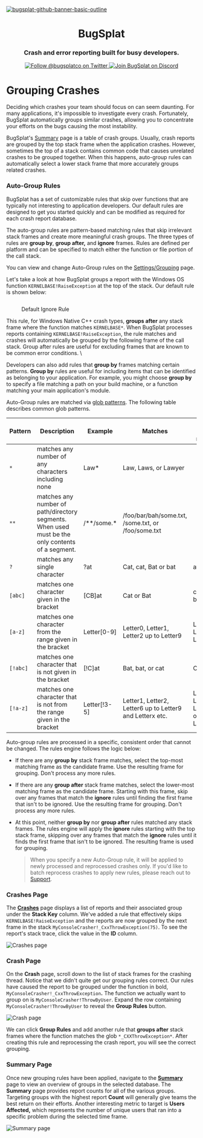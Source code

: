 [![bugsplat-github-banner-basic-outline](https://user-images.githubusercontent.com/20464226/149019306-3186103c-5315-4dad-a499-4fd1df408475.png)](https://bugsplat.com)
<br/>
# <div align="center">BugSplat</div> 
### **<div align="center">Crash and error reporting built for busy developers.</div>**
<div align="center">
    <a href="https://twitter.com/BugSplatCo">
        <img alt="Follow @bugsplatco on Twitter" src="https://img.shields.io/twitter/follow/bugsplatco?label=Follow%20BugSplat&style=social">
    </a>
    <a href="https://discord.gg/K4KjjRV5ve">
        <img alt="Join BugSplat on Discord" src="https://img.shields.io/discord/664965194799251487?label=Join%20Discord&logo=Discord&style=social">
    </a>
</div>

# Grouping Crashes

Deciding which crashes your team should focus on can seem daunting. For many applications, it's impossible to investigate every crash. Fortunately, BugSplat automatically groups similar crashes, allowing you to concentrate your efforts on the bugs causing the most instability.

BugSplat's [Summary](https://app.bugsplat.com/v2/summary) page is a table of crash groups. Usually, crash reports are grouped by the top stack frame when the application crashes. However, sometimes the top of a stack contains common code that causes unrelated crashes to be grouped together. When this happens, auto-group rules can automatically select a lower stack frame that more accurately groups related crashes.

### Auto-Group Rules

BugSplat has a set of customizable rules that skip over functions that are typically not interesting to application developers. Our default rules are designed to get you started quickly and can be modified as required for each crash report database.

The auto-group rules are pattern-based matching rules that skip irrelevant stack frames and create more meaningful crash groups. The three types of rules are **group by**, **group after,** and **ignore** frames. Rules are defined per platform and can be specified to match either the function or file portion of the call stack.

You can view and change Auto-Group rules on the [Settings/Grouping](https://app.bugsplat.com/v2/database/grouping) page.

Let's take a look at how BugSplat groups a report with the Windows OS function `KERNELBASE!RaiseException` at the top of the stack. Our default rule is shown below:

<figure><img src="../../.gitbook/assets/image (10).png" alt=""><figcaption><p>Default Ignore Rule</p></figcaption></figure>

This rule, for Windows Native C++ crash types, **groups after** any stack frame where the function matches `KERNELBASE*`. When BugSplat processes reports containing `KERNELBASE!RaiseException`, the rule matches and crashes will automatically be grouped by the following frame of the call stack. Group after rules are useful for excluding frames that are known to be common error conditions. \\

Developers can also add rules that **group by** frames matching certain patterns. **Group by** rules are useful for including items that can be identified as belonging to your application. For example, you might choose **group by** to specify a file matching a path on your build machine, or a function matching your main application's module.

Auto-Group rules are matched via [glob patterns](https://en.wikipedia.org/wiki/Glob\_\(programming\)). The following table describes common glob patterns.

<table><thead><tr><th width="122">Pattern</th><th width="495">Description</th><th width="170">Example</th><th width="310">Matches</th><th width="224">Does not match</th></tr></thead><tbody><tr><td><code>*</code></td><td>matches any number of any characters including none</td><td>Law*</td><td>Law, Laws, or Lawyer</td><td></td></tr><tr><td><code>**</code></td><td>matches any number of path/directory segments. When used must be the only contents of a segment.</td><td>/**/some.*</td><td>/foo/bar/bah/some.txt, /some.txt, or /foo/some.txt</td><td></td></tr><tr><td><code>?</code></td><td>matches any single character</td><td>?at</td><td>Cat, cat, Bat or bat</td><td>at</td></tr><tr><td><code>[abc]</code></td><td>matches one character given in the bracket</td><td>[CB]at</td><td>Cat or Bat</td><td>cat or bat</td></tr><tr><td><code>[a-z]</code></td><td>matches one character from the range given in the bracket</td><td>Letter[0-9]</td><td>Letter0, Letter1, Letter2 up to Letter9</td><td>Letters, Letter or Letter10</td></tr><tr><td><code>[!abc]</code></td><td>matches one character that is not given in the bracket</td><td>[!C]at</td><td>Bat, bat, or cat</td><td>Cat</td></tr><tr><td><code>[!a-z]</code></td><td>matches one character that is not from the range given in the bracket</td><td>Letter[!3-5]</td><td>Letter1, Letter2, Letter6 up to Letter9 and Letterx etc.</td><td>Letter3, Letter4, Letter5 or Letterxx</td></tr></tbody></table>

Auto-group rules are processed in a specific, consistent order that cannot be changed. The rules engine follows the logic below:

* If there are any **group by** stack frame matches, select the top-most matching frame as the candidate frame. Use the resulting frame for grouping. Don't process any more rules.
* If there are any **group after** stack frame matches, select the lower-most matching frame as the candidate frame. Starting with this frame, skip over any frames that match the **ignore** rules until finding the first frame that isn't to be ignored. Use the resulting frame for grouping. Don't process any more rules.
* At this point, neither **group by** nor **group after** rules matched any stack frames. The rules engine will apply the **ignore** rules starting with the top stack frame, skipping over any frames that match the **ignore** rules until it finds the first frame that isn't to be ignored. The resulting frame is used for grouping.

  > When you specify a new Auto-Group rule, it will be applied to newly processed and reprocessed crashes only. If you'd like to batch reprocess crashes to apply new rules, please reach out to [Support](mailto:support@bugsplat.com).

### Crashes Page

The [**Crashes**](https://app.bugsplat.com/v2/crashes) page displays a list of reports and their associated group under the **Stack Key** column. We've added a rule that effectively skips `KERNELBASE!RaiseException` and the reports are now grouped by the next frame in the stack `MyConsoleCrasher!_CxxThrowException(75)`. To see the report's stack trace, click the value in the **ID** column.

![Crashes page](https://github.com/BugSplat-Git/my-example-crasher/assets/2646053/fb9e39f3-2387-475c-b179-ac3a73dc3949)

### Crash Page

On the **Crash** page, scroll down to the list of stack frames for the crashing thread. Notice that we didn't quite get our grouping rules correct. Our rules have caused the report to be grouped under the function in bold, `MyConsoleCrasher!_CxxThrowException`**.** The function we actually want to group on is `MyConsoleCrasher!ThrowByUser`. Expand the row containing `MyConsoleCrasher!ThrowByUser` to reveal the **Group Rules** button.

![Crash page](https://github.com/BugSplat-Git/my-example-crasher/assets/2646053/9cfdaea1-dcab-4948-92b9-09bcefac1ee6)

We can click **Group Rules** and add another rule that **groups after** stack frames where the function matches the glob `*_CXXThrowException*`. After creating this rule and reprocessing the crash report, you will see the correct grouping.

### Summary Page

Once new grouping rules have been applied, navigate to the [**Summary**](https://app.bugsplat.com/v2/summary) page to view an overview of groups in the selected database. The **Summary** page provides report counts for all of the various groups. Targeting groups with the highest report **Count** will generally give teams the best return on their efforts. Another interesting metric to target is **Users Affected,** which represents the number of unique users that ran into a specific problem during the selected time frame.

![Summary page](https://github.com/BugSplat-Git/my-example-crasher/assets/2646053/3434f247-f903-4793-b51d-ca7daadc1a81)
